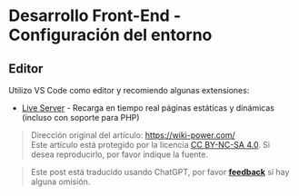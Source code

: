 # Desarrollo Front-End - Configuración del entorno

## Editor

Utilizo VS Code como editor y recomiendo algunas extensiones:

- [Live Server](https://marketplace.visualstudio.com/items?itemName=ritwickdey.LiveServer) - Recarga en tiempo real páginas estáticas y dinámicas (incluso con soporte para PHP)

> Dirección original del artículo: <https://wiki-power.com/>  
> Este artículo está protegido por la licencia [CC BY-NC-SA 4.0](https://creativecommons.org/licenses/by/4.0/deed.zh). Si desea reproducirlo, por favor indique la fuente.

> Este post está traducido usando ChatGPT, por favor [**feedback**](https://github.com/linyuxuanlin/Wiki_MkDocs/issues/new) si hay alguna omisión.